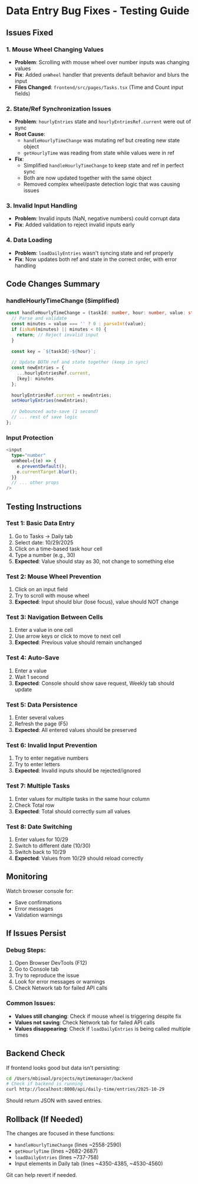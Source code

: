# Data Entry Bug Fixes - Testing Guide

## Issues Fixed

### 1. **Mouse Wheel Changing Values**
- **Problem**: Scrolling with mouse wheel over number inputs was changing values
- **Fix**: Added `onWheel` handler that prevents default behavior and blurs the input
- **Files Changed**: `frontend/src/pages/Tasks.tsx` (Time and Count input fields)

### 2. **State/Ref Synchronization Issues**
- **Problem**: `hourlyEntries` state and `hourlyEntriesRef.current` were out of sync
- **Root Cause**: 
  - `handleHourlyTimeChange` was mutating ref but creating new state object
  - `getHourlyTime` was reading from state while values were in ref
- **Fix**: 
  - Simplified `handleHourlyTimeChange` to keep state and ref in perfect sync
  - Both are now updated together with the same object
  - Removed complex wheel/paste detection logic that was causing issues

### 3. **Invalid Input Handling**
- **Problem**: Invalid inputs (NaN, negative numbers) could corrupt data
- **Fix**: Added validation to reject invalid inputs early

### 4. **Data Loading**
- **Problem**: `loadDailyEntries` wasn't syncing state and ref properly
- **Fix**: Now updates both ref and state in the correct order, with error handling

## Code Changes Summary

### handleHourlyTimeChange (Simplified)
```typescript
const handleHourlyTimeChange = (taskId: number, hour: number, value: string) => {
  // Parse and validate
  const minutes = value === '' ? 0 : parseInt(value);
  if (isNaN(minutes) || minutes < 0) {
    return; // Reject invalid input
  }
  
  const key = `${taskId}-${hour}`;
  
  // Update BOTH ref and state together (keep in sync)
  const newEntries = {
    ...hourlyEntriesRef.current,
    [key]: minutes
  };
  
  hourlyEntriesRef.current = newEntries;
  setHourlyEntries(newEntries);
  
  // Debounced auto-save (1 second)
  // ... rest of save logic
};
```

### Input Protection
```typescript
<input
  type="number"
  onWheel={(e) => {
    e.preventDefault();
    e.currentTarget.blur();
  }}
  // ... other props
/>
```

## Testing Instructions

### Test 1: Basic Data Entry
1. Go to Tasks → Daily tab
2. Select date: 10/29/2025
3. Click on a time-based task hour cell
4. Type a number (e.g., 30)
5. **Expected**: Value should stay as 30, not change to something else

### Test 2: Mouse Wheel Prevention
1. Click on an input field
2. Try to scroll with mouse wheel
3. **Expected**: Input should blur (lose focus), value should NOT change

### Test 3: Navigation Between Cells
1. Enter a value in one cell
2. Use arrow keys or click to move to next cell
3. **Expected**: Previous value should remain unchanged

### Test 4: Auto-Save
1. Enter a value
2. Wait 1 second
3. **Expected**: Console should show save request, Weekly tab should update

### Test 5: Data Persistence
1. Enter several values
2. Refresh the page (F5)
3. **Expected**: All entered values should be preserved

### Test 6: Invalid Input Prevention
1. Try to enter negative numbers
2. Try to enter letters
3. **Expected**: Invalid inputs should be rejected/ignored

### Test 7: Multiple Tasks
1. Enter values for multiple tasks in the same hour column
2. Check Total row
3. **Expected**: Total should correctly sum all values

### Test 8: Date Switching
1. Enter values for 10/29
2. Switch to different date (10/30)
3. Switch back to 10/29
4. **Expected**: Values from 10/29 should reload correctly

## Monitoring

Watch browser console for:
- Save confirmations
- Error messages
- Validation warnings

## If Issues Persist

### Debug Steps:
1. Open Browser DevTools (F12)
2. Go to Console tab
3. Try to reproduce the issue
4. Look for error messages or warnings
5. Check Network tab for failed API calls

### Common Issues:
- **Values still changing**: Check if mouse wheel is triggering despite fix
- **Values not saving**: Check Network tab for failed API calls
- **Values disappearing**: Check if `loadDailyEntries` is being called multiple times

## Backend Check

If frontend looks good but data isn't persisting:
```bash
cd /Users/mbiswal/projects/mytimemanager/backend
# Check if backend is running
curl http://localhost:8000/api/daily-time/entries/2025-10-29
```

Should return JSON with saved entries.

## Rollback (If Needed)

The changes are focused in these functions:
- `handleHourlyTimeChange` (lines ~2558-2590)
- `getHourlyTime` (lines ~2682-2687)
- `loadDailyEntries` (lines ~737-758)
- Input elements in Daily tab (lines ~4350-4385, ~4530-4560)

Git can help revert if needed.
